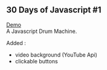 30 Days of Javascript #1
-------------

[Demo](https://cdn.rawgit.com/val--/js30-drumkit/master/index.html)  
A Javascript Drum Machine.  
  
Added : 
- video background (YouTube Api) 
- clickable buttons 
